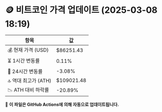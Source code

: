 # 🪙 비트코인 가격 업데이트 (2025-03-08 18:19)

| 항목                | 값 |
|--------------------|----------------|
| 💰 현재 가격 (USD) | $86251.43 |
| ⏳ 1시간 변동률    | 0.11% |
| 📆 24시간 변동률   | -3.08% |
| 🔝 역대 최고가 (ATH) | $109021.48 |
| 📉 ATH 대비 하락률 | -20.89% |

🔄 **이 파일은 GitHub Actions에 의해 자동으로 업데이트됩니다.**
